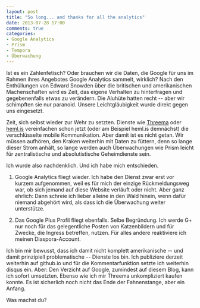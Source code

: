 ```yaml
---
layout: post
title: "So long... and thanks for all the analytics"
date: 2013-07-28 17:00
comments: true
categories:
- Google Analytics
- Prism
- Tempora
- Überwachung
---
```


Ist es ein Zahlenfetisch? Oder brauchen wir die Daten, die Google für uns im Rahmen ihres Angebotes Google Analytics sammelt, wirklich? Nach den Enthüllungen von Edward Snowden über die britischen und amerikanischen Machenschaften wird es Zeit, das eigene Verhalten zu hinterfragen und gegebenenfalls etwas zu verändern. Die Aluhüte hatten recht -- aber wir schimpften sie nur paranoid. Unsere Leichtgläubigkeit wurde direkt gegen uns eingesetzt.

Zeit, sich selbst wieder zur Wehr zu setzten. Dienste wie [Threema](http://threema.ch/de) oder [heml.is](http://heml.is) vereinfachen schon jetzt (oder am Beispiel heml.is demnächst) die verschlüsselte mobile Kommunikation. Aber damit ist es nicht getan. Wir müssen aufhören, den Kraken weiterhin mit Daten zu füttern, denn so lange dieser Strom anhält, so lange werden auch Überwachungen wie Prism leicht für zentralistische und absolutistische Geheimdienste sein.

Ich wurde also nachdenklich. Und ich habe mich entschieden.

1. Google Analytics fliegt wieder. Ich habe den Dienst zwar erst vor kurzem aufgenommen, weil es für mich der einzige Rückmeldungsweg war, ob sich jemand auf diese Website verläuft oder nicht. Aber ganz ehrlich: Dann schreie ich lieber alleine in den Wald hinein, wenn dafür niemand abgehört wird, als dass ich die Überwachung weiter unterstütze.

2. Das Google Plus Profil fliegt ebenfalls. Selbe Begründung. Ich werde G+ nur noch für das gelegentliche Posten von Katzenbildern und für Zwecke, die Ingress betreffen, nutzen. Für alles andere reaktiviere ich meinen Diaspora-Account.

Ich bin mir bewusst, dass ich damit nicht komplett amerikanische -- und damit prinzipiell problematische --  Dienste los bin. Ich publiziere derzeit weiterhin auf github.io und für die Kommentarfunktion setzte ich weiterhin disqus ein. Aber: Den Verzicht auf Google, zumindest auf diesem Blog, kann ich sofort umsetzten. Ebenso wie ich mir Threema unkompliziert kaufen konnte. Es ist sicherlich noch nicht das Ende der Fahnenstange, aber ein Anfang.

Was machst du?
